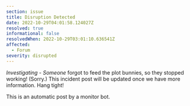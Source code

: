```yaml
---
section: issue
title: Disruption Detected
date: 2022-10-29T04:01:58.124027Z
resolved: true
informational: false
resolvedWhen: 2022-10-29T03:01:10.636541Z
affected:
  - Forum
severity: disrupted
---
```

*Investigating* - _Someone_ forgot to feed the plot bunnies, so they stopped working! (Sorry.) This incident post will be updated once we have more information. Hang tight!

This is an automatic post by a monitor bot.
        